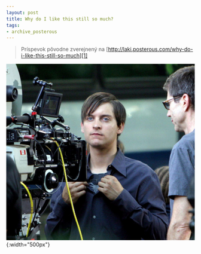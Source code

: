 ```yaml
---
layout: post
title: Why do I like this still so much?
tags:
- archive_posterous
---
```

> Príspevok pôvodne zverejnený na [http://laki.posterous.com/why-do-i-like-this-still-so-much][1]

![527-550x-spider-man-3-set-pictures-08.jpg][pic1]{:width="500px"}

[1]: http://laki.posterous.com/why-do-i-like-this-still-so-much
[pic1]: /media/2010/527-550x-spider-man-3-set-pictures-08.jpg